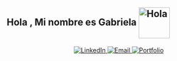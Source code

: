 ## Hola , Mi nombre es **Gabriela** <img alt="Hola" height="70px" width="70px" align="center" src="https://c.tenor.com/fYg91qBpDdgAAAAi/bongo-cat-transparent.gif"><br>

<div align="center">
    <a href="https://www.linkedin.com/in/gabriela-tamara-sos">
        <img src="https://img.shields.io/badge/Linkedin-0077b5?style=flat&logo=linkedin" alt="LinkedIn" />
    </a>
    <a href="mailto:gabilusosa@gmail.com">
        <img src="https://img.shields.io/badge/Email-D14836?style=flat&logo=gmail&logoColor=white" alt="Email" />
    </a>
    <a href="https://tamaragsosa.github.io/My-Porfolio/">
        <img src="https://img.shields.io/badge/Portfolio-000000?style=flat&logo=vercel&logoColor=white" alt="Portfolio" />
    </a>
</div>



<!--
**TamaraGSosa/TamaraGSosa** is a ✨ _special_ ✨ repository because its `README.md` (this file) appears on your GitHub profile.

Here are some ideas to get you started:

- 🔭 I’m currently working on ...
- 🌱 I’m currently learning ...
- 👯 I’m looking to collaborate on ...
- 🤔 I’m looking for help with ...
- 💬 Ask me about ...
- 📫 How to reach me: ...
- 😄 Pronouns: ...
- ⚡ Fun fact: ...
-->
